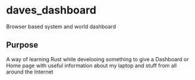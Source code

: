 # daves_dashboard

Browser based system and world dashboard

## Purpose

A way of learning Rust while develooing something to give a Dashboard or Home page with useful information about my laptop and stuff from all around 
the Internet
